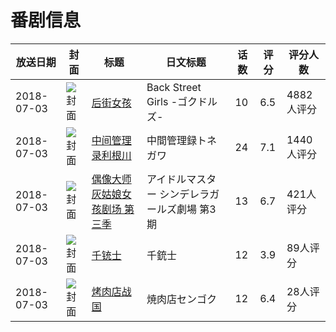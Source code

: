 # 番剧信息

|放送日期|封面|标题|日文标题|话数|评分|评分人数|
|---|---|---|---|---|---|---|
|2018-07-03|![封面](https://lain.bgm.tv/pic/cover/c/5d/10/231278_FrbN1.jpg)|[后街女孩](https://bangumi.tv/subject/231278)|Back Street Girls -ゴクドルズ-|10|6.5|4882人评分|
|2018-07-03|![封面](https://lain.bgm.tv/pic/cover/c/38/ed/237834_t6mtx.jpg)|[中间管理录利根川](https://bangumi.tv/subject/237834)|中間管理録トネガワ|24|7.1|1440人评分|
|2018-07-03|![封面](https://lain.bgm.tv/pic/cover/c/eb/73/238087_j5IX2.jpg)|[偶像大师 灰姑娘女孩剧场 第三季](https://bangumi.tv/subject/238087)|アイドルマスター シンデレラガールズ劇場 第3期|13|6.7|421人评分|
|2018-07-03|![封面](https://lain.bgm.tv/pic/cover/c/18/f3/241093_U8EkK.jpg)|[千铳士](https://bangumi.tv/subject/241093)|千銃士|12|3.9|89人评分|
|2018-07-03|![封面](https://lain.bgm.tv/pic/cover/c/46/a9/252537_525G3.jpg)|[烤肉店战国](https://bangumi.tv/subject/252537)|焼肉店センゴク|12|6.4|28人评分|
